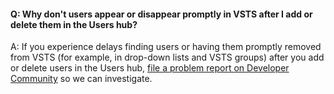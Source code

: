 #### Q: Why don't users appear or disappear promptly in VSTS after I add or delete them in the Users hub?

A:	If you experience delays finding users or having them promptly removed from VSTS (for example, in drop-down 
lists and VSTS groups) after you add or delete users in the Users hub, [file a problem report on Developer Community](http://go.microsoft.com/fwlink/?LinkId=820594) so we can investigate.

